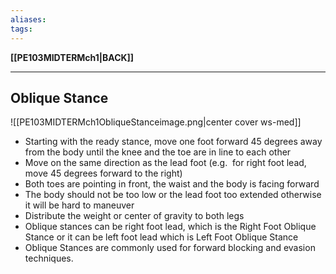 ```yaml
---
aliases:
tags:
---
```

**[[PE103MIDTERMch1|BACK]]**

---
## Oblique Stance
![[PE103MIDTERMch1ObliqueStanceimage.png|center cover ws-med]]

- Starting with the ready stance, move one foot forward 45 degrees away from the body until the knee and the toe are in line to each other
- Move on the same direction as the lead foot (e.g.  for right foot lead, move 45 degrees forward to the right)
- Both toes are pointing in front, the waist and the body is facing forward
- The body should not be too low or the lead foot too extended otherwise it will be hard to maneuver
- Distribute the weight or center of gravity to both legs
- Oblique stances can be right foot lead, which is the Right Foot Oblique Stance or it can be left foot lead which is Left Foot Oblique Stance
- Oblique Stances are commonly used for forward blocking and evasion techniques.